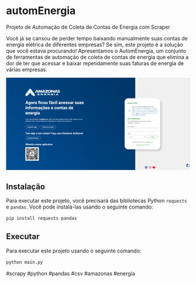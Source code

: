 # automEnergia

Projeto de Automação de Coleta de Contas de Energia com Scraper

Você já se cansou de perder tempo baixando manualmente suas contas de energia elétrica de diferentes empresas? Se sim, este projeto é a solução que você estava procurando! Apresentamos o AutomEnergia, um conjunto de ferramentas de automação de coleta de contas de energia que elimina a dor de ter que acessar e baixar repetidamente suas faturas de energia de várias empresas.


![Site da amazonas energia](img/amazonas_energia.PNG)



## Instalação

Para executar este projeto, você precisará das bibliotecas Python `requests` e `pandas`. Você pode instalá-las usando o seguinte comando:

```bash
pip install requests pandas
```

## Executar

Para executar este projeto  usando o seguinte comando:

```bash
python main.py
```





#scrapy #python #pandas #csv #amazonas #energia